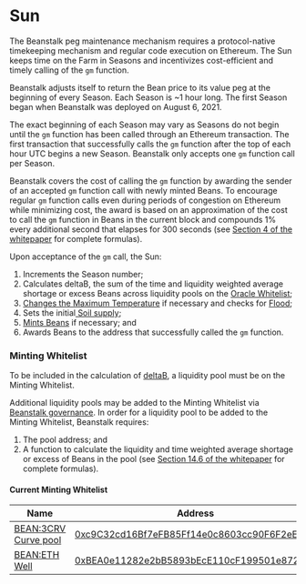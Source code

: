 # Sun

The Beanstalk peg maintenance mechanism requires a protocol-native timekeeping mechanism and regular code execution on Ethereum. The Sun keeps time on the Farm in Seasons and incentivizes cost-efficient and timely calling of the `gm` function.

Beanstalk adjusts itself to return the Bean price to its value peg at the beginning of every Season. Each Season is \~1 hour long. The first Season began when Beanstalk was deployed on August 6, 2021.

The exact beginning of each Season may vary as Seasons do not begin until the `gm` function has been called through an Ethereum transaction. The first transaction that successfully calls the `gm` function after the top of each hour UTC begins a new Season. Beanstalk only accepts one `gm` function call per Season.

Beanstalk covers the cost of calling the `gm` function by awarding the sender of an accepted `gm` function call with newly minted Beans. To encourage regular `gm` function calls even during periods of congestion on Ethereum while minimizing cost, the award is based on an approximation of the cost to call the `gm` function in Beans in the current block and compounds 1% every additional second that elapses for 300 seconds (see [Section 4 of the whitepaper](https://bean.money/beanstalk.pdf#section.4) for complete formulas).

Upon acceptance of the `gm` call, the Sun:

1. Increments the Season number;
2. Calculates deltaB, the sum of the time and liquidity weighted average shortage or excess Beans across liquidity pools on the [Oracle Whitelist](sun.md#oracle-whitelist);
3. [Changes the Maximum Temperature](../peg-maintenance/temperature.md) if necessary and checks for [Flood](../peg-maintenance/flood.md);
4. Sets the initial[ Soil supply](../peg-maintenance/overview.md#soil-supply);
5. [Mints Beans](../peg-maintenance/overview.md#bean-supply) if necessary; and
6. Awards Beans to the address that successfully called the `gm` function.

### Minting Whitelist

To be included in the calculation of [deltaB](../protocol/glossary.md#deltab), a liquidity pool must be on the Minting Whitelist.

Additional liquidity pools may be added to the Minting Whitelist via [Beanstalk governance](../governance/beanstalk/). In order for a liquidity pool to be added to the Minting Whitelist, Beanstalk requires:

1. The pool address; and
2. A function to calculate the liquidity and time weighted average shortage or excess of Beans in the pool (see [Section 14.6 of the whitepaper](https://bean.money/beanstalk.pdf#subsection.14.6) for complete formulas).

#### Current Minting Whitelist

| Name                                                                                       | Address                                                                                                               |
| ------------------------------------------------------------------------------------------ | --------------------------------------------------------------------------------------------------------------------- |
| [BEAN:3CRV Curve pool](https://curve.fi/#/ethereum/pools/factory-v2-152/deposit)           | [0xc9C32cd16Bf7eFB85Ff14e0c8603cc90F6F2eE49](https://etherscan.io/address/0xc9C32cd16Bf7eFB85Ff14e0c8603cc90F6F2eE49) |
| [BEAN:ETH Well](https://basin.exchange/#/wells/0xbea0e11282e2bb5893bece110cf199501e872bad) | [0xBEA0e11282e2bB5893bEcE110cF199501e872bAd](https://etherscan.io/address/0xBEA0e11282e2bB5893bEcE110cF199501e872bAd) |
